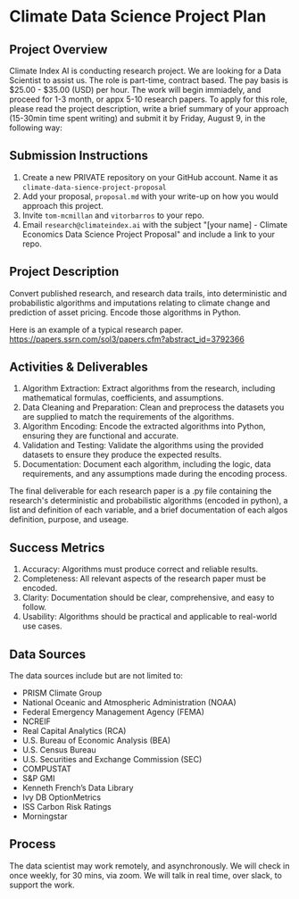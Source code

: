 # Climate Data Science Project Plan

## Project Overview
Climate Index AI is conducting research project. We are looking for a Data Scientist to assist us. The role is part-time, contract based. The pay basis is $25.00 - $35.00 (USD) per hour. The work will begin immiadely, and proceed for 1-3 month, or appx 5-10 research papers. To apply for this role, please read the project description, write a brief summary of your approach (15-30min time spent writing) and submit it by Friday, August 9, in the following way:

## Submission Instructions
1. Create a new PRIVATE repository on your GitHub account. Name it as `climate-data-sience-project-proposal`
2. Add your proposal, `proposal.md` with your write-up on how you would approach this project.
3. Invite `tom-mcmillan` and `vitorbarros` to your repo.
4. Email `research@climateindex.ai` with the subject "[your name] - Climate Economics Data Science Project Proposal" and include a link to your repo.

## Project Description
Convert published research, and research data trails, into deterministic and probabilistic algorithms and imputations relating to climate change and prediction of asset pricing. Encode those algorithms in Python.

Here is an example of a typical research paper. https://papers.ssrn.com/sol3/papers.cfm?abstract_id=3792366

## Activities & Deliverables
1. Algorithm Extraction: Extract algorithms from the research, including mathematical formulas, coefficients, and assumptions.
2. Data Cleaning and Preparation: Clean and preprocess the datasets you are supplied to match the requirements of the algorithms.
3. Algorithm Encoding: Encode the extracted algorithms into Python, ensuring they are functional and accurate.
4. Validation and Testing: Validate the algorithms using the provided datasets to ensure they produce the expected results.
5. Documentation: Document each algorithm, including the logic, data requirements, and any assumptions made during the encoding process.

The final deliverable for each research paper is a .py file containing the research's deterministic and probabilistic algorithms (encoded in python), a list and definition of each variable, and a brief documentation of each algos definition, purpose, and useage.

## Success Metrics
1. Accuracy: Algorithms must produce correct and reliable results.
2. Completeness: All relevant aspects of the research paper must be encoded.
3. Clarity: Documentation should be clear, comprehensive, and easy to follow.
4. Usability: Algorithms should be practical and applicable to real-world use cases.

## Data Sources
The data sources include but are not limited to:
- PRISM Climate Group
- National Oceanic and Atmospheric Administration (NOAA)
- Federal Emergency Management Agency (FEMA)
- NCREIF 
- Real Capital Analytics (RCA)
- U.S. Bureau of Economic Analysis (BEA)
- U.S. Census Bureau
- U.S. Securities and Exchange Commission (SEC)
- COMPUSTAT
- S&P GMI
- Kenneth French’s Data Library
- Ivy DB OptionMetrics
- ISS Carbon Risk Ratings
- Morningstar

## Process
The data scientist may work remotely, and asynchronously. We will check in once weekly, for 30 mins, via zoom. We will talk in real time, over slack, to support the work. 
